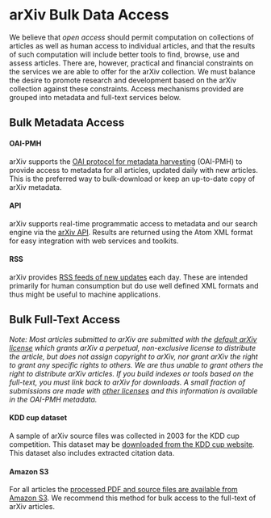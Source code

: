 arXiv Bulk Data Access
======================

We believe that *open access* should permit computation on collections
of articles as well as human access to individual articles, and that the
results of such computation will include better tools to find, browse,
use and assess articles. There are, however, practical and financial
constraints on the services we are able to offer for the arXiv
collection. We must balance the desire to promote research and
development based on the arXiv collection against these constraints.
Access mechanisms provided are grouped into metadata and full-text
services below.

Bulk Metadata Access
--------------------

#### OAI-PMH

arXiv supports the [OAI protocol for metadata harvesting](/help/oa)
(OAI-PMH) to provide access to metadata for all articles, updated daily
with new articles. This is the preferred way to bulk-download or keep an
up-to-date copy of arXiv metadata.

#### API

arXiv supports real-time programmatic access to metadata and our search
engine via the [arXiv API](/help/api/index). Results are returned using
the Atom XML format for easy integration with web services and toolkits.

#### RSS

arXiv provides [RSS feeds of new updates](rss.md) each day. These are
intended primarily for human consumption but do use well defined XML
formats and thus might be useful to machine applications.

Bulk Full-Text Access
---------------------

*Note: Most articles submitted to arXiv are submitted with the [default
arXiv
license](http://arxiv.org/licenses/nonexclusive-distrib/1.0/license.html)
which grants arXiv a perpetual, non-exclusive license to distribute the
article, but does not assign copyright to arXiv, nor grant arXiv the
right to grant any specific rights to others. We are thus unable to
grant others the right to distribute arXiv articles. If you build
indexes or tools based on the full-text, you must link back to arXiv for
downloads. A small fraction of submissions are made with [other
licenses](license.md) and this information is available in the
OAI-PMH metadata.*

#### KDD cup dataset

A sample of arXiv source files was collected in 2003 for the KDD cup
competition. This dataset may be [downloaded from the KDD cup
website](http://www.cs.cornell.edu/projects/kddcup/datasets.html). This
dataset also includes extracted citation data.

#### Amazon S3

For all articles the [processed PDF and source files are available from
Amazon S3](bulk_data_s3.md). We recommend this method for bulk access to
the full-text of arXiv articles.

